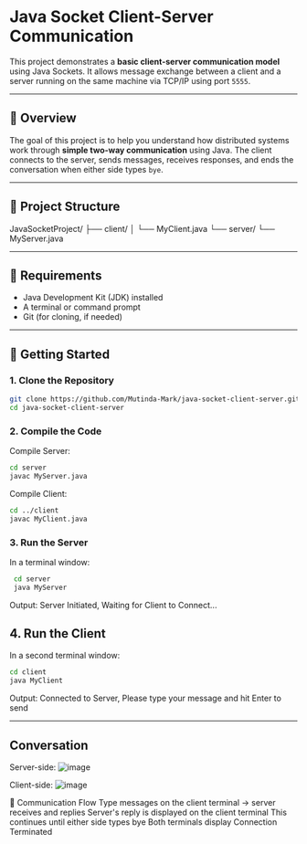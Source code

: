 # Java Socket Client-Server Communication

This project demonstrates a **basic client-server communication model** using Java Sockets. It allows message exchange between a client and a server running on the same machine via TCP/IP using port `5555`.

---

## 🧠 Overview

The goal of this project is to help you understand how distributed systems work through **simple two-way communication** using Java. The client connects to the server, sends messages, receives responses, and ends the conversation when either side types `bye`.

---

## 📁 Project Structure

JavaSocketProject/
├── client/
│ └── MyClient.java
└── server/
└── MyServer.java


---

## 🔧 Requirements

- Java Development Kit (JDK) installed
- A terminal or command prompt
- Git (for cloning, if needed)

---

## 🚀 Getting Started

### 1. Clone the Repository

  ```bash
  git clone https://github.com/Mutinda-Mark/java-socket-client-server.git
  cd java-socket-client-server
```

### 2. Compile the Code
Compile Server:
  ```bash
  cd server
  javac MyServer.java
```
Compile Client:
  ```bash
  cd ../client
  javac MyClient.java
```
### 3. Run the Server
In a terminal window:
   ```bash
    cd server
    java MyServer
```
Output:
Server Initiated, Waiting for Client to Connect...

## 4. Run the Client
In a second terminal window:
  ```bash
  cd client
  java MyClient
```
Output:
Connected to Server, Please type your message and hit Enter to send

---

## Conversation 
Server-side:
![image](https://github.com/user-attachments/assets/55a85fdd-a315-46cf-b0bd-73ae2ba73012)

Client-side:
![image](https://github.com/user-attachments/assets/ccb3fab2-b0ed-4f39-bb9d-af6600fb450a)

💬 Communication Flow
Type messages on the client terminal → server receives and replies
Server's reply is displayed on the client terminal
This continues until either side types bye
Both terminals display Connection Terminated

